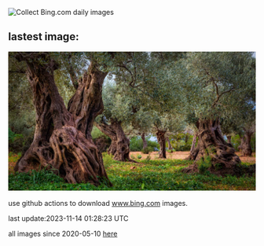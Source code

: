 ![Collect Bing.com daily images](https://github.com/counter2015/bing-daily-images/workflows/Collect%20Bing.com%20daily%20images/badge.svg)
## lastest image:
![](images/OliveOrchard.jpg)

use github actions to download www.bing.com images.

last update:2023-11-14 01:28:23 UTC

all images since 2020-05-10 [here](https://github.com/counter2015/bing-daily-images/tree/master/images) 
